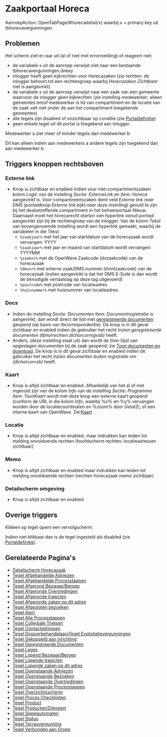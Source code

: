 # Zaakportaal Horeca

AanroepAction: OpenTabPage(#horecadetail/x) waarbij x = primary key uit tbhorecavergunningen.

## Problemen

Het scherm ziet er raar uit (al of niet met errormelding) of reageert niet:

- de variabele x uit de aanroep verwijst niet naar een bestaande tbhorecavergunningen.dnkey
- inlogger heeft geen kijkrechten voor Horecazaken (zie rechten: de inlogger behoort tot een rechtengroep waarbij _Horecazaken Zichtbaar_ niet is aangevinkt)
- de variabele x uit de aanroep verwijst naar een zaak van een gemeente waarvoor de inlogger geen kijkrechten (zie instelling medewerker: alleen gemeentes en/of medewerker is lid van compartiment en de locatie van de zaak valt niet onder de aan het compartiment toegekende gemeentes)
- alle tegels zijn disabled of onzichtbaar op conditie (zie [Portaldefinitie](/docs/instellen_inrichten/portaldefinitie.md))
- geen enkele tegel uit dit portal is toegekend aan inlogger.

Medewerker a ziet meer of minder tegels dan medewerker b:

Dit kan alleen indien aan medewerkers a andere tegels zijn toegekend dan aan medewerker b.

## Triggers knoppen rechtsboven

### Externe link

- Knop is zichtbaar en enabled indien voor niet-compartimentszaken kolom _Logic_ van de instelling _Sectie: ExterneLink_ en _Item: Horeca_ aangevinkt is. Voor compartimentszaken dient veld _Externe link naar DMS (portaalknop Externe link kijkt naar deze instelling)_ gevuld te zijn bij het desbetreffende compartiment in het beheerportaal-Nieuw. Daarnaast moet het horecarecht _starten van hyperlink vanuit portaal_ aangevinkt zijn bij de rechtengroep van de inlogger. Van de kolom _Tekst_ van bovengenoemde instelling wordt een hyperlink gemaakt, waarbij de variabelen in die Tekst
  - `%zaakjaar%` met het jaar van startdatum van de horecazaak wordt vervangen: YYYY
  - `%zaakjaar%` met jaar en maand van startdatum wordt vervangen: YYYYMM
  - `%zaaknr%` met de OpenWave Zaakcode (dvzaakcode) van de horecazaak
  - `%dmsnr%` met externe zaak/DMS nummer (dvintzaakcode) van de horecazaak (indien aangevinkt is dat het DMS E-Suite is dan wordt de benodigde vertaalslag op deze tag uitgevoerd)
  - `%postcode%` met postcode van locatieadres
  - `%huisnummer%` met huisnummer van locatieadres.

### Docs

- Indien de instelling _Sectie: Documenten Item: Documentregistratie_ is aangevinkt, dan wordt direct de lijst met [geregistreerde documenten](/docs/probleemoplossing/module_overstijgende_schermen/geregistreerde_documenten.md) geopend (op basis van tbcorrespondentie). De knop is in dit geval zichtbaar en enabled indien de gebruiker het recht _Inzien geregistreerde documenten (tbhorrechten.dlchorcorregvsb)_ heeft.
- Anders, (deze instelling staat uit) dan wordt de (live-)lijst van opgeslagen documenten bij de zaak geopend: zie [Toon documenten en download](/docs/probleemoplossing/programmablokken/toon_documenten_en_download.md). De knop is in dit geval zichtbaar en enabled indien de gebruiker het recht _Inzien documenten buiten registratie om (dlchorcorvsb)_ heeft.

### Kaart

- Knop is altijd zichtbaar en enabled. Afhankelijk van het al of niet ingevuld zijn van de kolom _Info_ van de instelling _Sectie: Programma Item: ToonKaart_ wordt met deze knop een externe kaart geopend (conform de URL in die kolom _Info_, waarbij %x% en %y% vervangen worden door de locatiecoordinaten en %zoom% door _Getal2_), of een interne kaart van OpenWave. Zie:[Kaart](/docs/probleemoplossing/module_overstijgende_schermen/kaart.md)

### Locatie

- Knop is altijd zichtbaar en enabled, maar indrukken kan leiden tot melding onvoldoende rechten (hoofdscherm rechten: locatieadressen zichtbaar)

### Memo

- Knop is altijd zichtbaar en enabled maar indrukken kan leiden tot melding onvoldoende rechten (rechten horecazaak memo zichtbaar)

### Detailscherm omgeving

- Knop is altijd zichtbaar en enabled

## Overige triggers

Klikken op tegel opent een vervolgscherm.

Indien niet klikbaar dan is de tegel ingesteld als disabled (zie [Portaldefinitie](/docs/instellen_inrichten/portaldefinitie.md)).

## Gerelateerde Pagina's

- [Detailscherm Horecazaak](/docs/probleemoplossing/portalen_en_moduleschermen/zaakportaal_horeca/detailscherm_horecazaak.md)
- [Tegel Afgehandelde Adviezen](/docs/probleemoplossing/portalen_en_moduleschermen/zaakportaal_horeca/tegel_afgehandelde_adviezen.md)
- [Tegel Afgehandelde Processtappen](/docs/probleemoplossing/portalen_en_moduleschermen/zaakportaal_horeca/tegel_afgehandelde_stappen.md)
- [Tegel Afgerond Bezwaar/Beroep](/docs/probleemoplossing/portalen_en_moduleschermen/zaakportaal_horeca/tegel_afgerond_bezwaar_beroep.md)
- [Tegel Afgeronde Overtredingen](/docs/probleemoplossing/portalen_en_moduleschermen/zaakportaal_horeca/tegel_afgeronde_overtredingen.md)
- [Tegel Afgeronde trajecten](/docs/probleemoplossing/portalen_en_moduleschermen/zaakportaal_horeca/tegel_afgeronde_trajecten.md)
- [Tegel Afgeronde zaken op dit adres](/docs/probleemoplossing/portalen_en_moduleschermen/zaakportaal_horeca/tegel_afgeronde_zaken_op_dit_adres.md)
- [Tegel Afgesloten bezoeken](/docs/probleemoplossing/portalen_en_moduleschermen/zaakportaal_horeca/tegel_afgesloten_bezoeken.md)
- [Tegel Alert](/docs/probleemoplossing/portalen_en_moduleschermen/zaakportaal_horeca/tegel_alert.md)
- [Tegel Alle Processtappen](/docs/probleemoplossing/portalen_en_moduleschermen/zaakportaal_horeca/tegel_alle_stappen.md)
- [Tegel Collegiale Toetsen](/docs/probleemoplossing/portalen_en_moduleschermen/zaakportaal_horeca/tegel_collegiale_toetsen.md)
- [Tegel Contactadressen](/docs/probleemoplossing/portalen_en_moduleschermen/zaakportaal_horeca/tegel_contactadressen.md)
- [Tegel Dossierbehandelaars](/docs/probleemoplossing/portalen_en_moduleschermen/zaakportaal_horeca/tegel_dossierbehandelaars.md)[Tegel Exploitatievergunningen](/docs/probleemoplossing/portalen_en_moduleschermen/zaakportaal_horeca/tegel_exploitatievergunning.md)
- [Tegel Gekoppeld aan inrichting](/docs/probleemoplossing/portalen_en_moduleschermen/zaakportaal_horeca/tegel_gekoppeld_aan_inrichting.md)
- [Tegel Geregistreerde Documenten](/docs/probleemoplossing/portalen_en_moduleschermen/zaakportaal_horeca/tegel_geregistreerde_documenten.md)
- [Tegel Leges](/docs/probleemoplossing/portalen_en_moduleschermen/zaakportaal_horeca/tegel_leges.md)
- [Tegel Lopend Bezwaar/Beroep](/docs/probleemoplossing/portalen_en_moduleschermen/zaakportaal_horeca/tegel_lopend_bezwaar_beroep.md)
- [Tegel Lopende trajecten](/docs/probleemoplossing/portalen_en_moduleschermen/zaakportaal_horeca/tegel_lopende_trajecten.md)
- [Tegel Lopende zaken op dit adres](/docs/probleemoplossing/portalen_en_moduleschermen/zaakportaal_horeca/tegel_lopende_zaken_op_dit_adres.md)
- [Tegel Openstaande Adviezen](/docs/probleemoplossing/portalen_en_moduleschermen/zaakportaal_horeca/tegel_openstaande_adviezen.md)
- [Tegel Openstaande Bezoeken](/docs/probleemoplossing/portalen_en_moduleschermen/zaakportaal_horeca/tegel_openstaande_bezoeken.md)
- [Tegel Openstaande Overtredingen](/docs/probleemoplossing/portalen_en_moduleschermen/zaakportaal_horeca/tegel_openstaande_overtredingen.md)
- [Tegel Openstaande Processtappen](/docs/probleemoplossing/portalen_en_moduleschermen/zaakportaal_horeca/tegel_openstaande_stappen.md)
- [Tegel Overzichtsscherm](/docs/probleemoplossing/portalen_en_moduleschermen/zaakportaal_horeca/tegel_overzichtsscherm.md)
- [Tegel Proces Checklijsten](/docs/probleemoplossing/portalen_en_moduleschermen/zaakportaal_horeca/tegel_proces_checklijsten.md)
- [Tegel Product](/docs/probleemoplossing/portalen_en_moduleschermen/zaakportaal_horeca/tegel_product.md)
- [Tegel Producten/Diensten](/docs/probleemoplossing/portalen_en_moduleschermen/zaakportaal_horeca/tegel_producten_diensten.md)
- [Tegel Speelautomaten](/docs/probleemoplossing/portalen_en_moduleschermen/zaakportaal_horeca/tegel_speelautomaten.md)
- [Tegel Status](/docs/probleemoplossing/portalen_en_moduleschermen/zaakportaal_horeca/tegel_status.md)
- [Tegel Terrasvergunning](/docs/probleemoplossing/portalen_en_moduleschermen/zaakportaal_horeca/tegel_terrasvergunning.md)
- [Tegel Verbonden aan Groep](/docs/probleemoplossing/portalen_en_moduleschermen/zaakportaal_horeca/tegel_verbonden_aan_groep.md)
